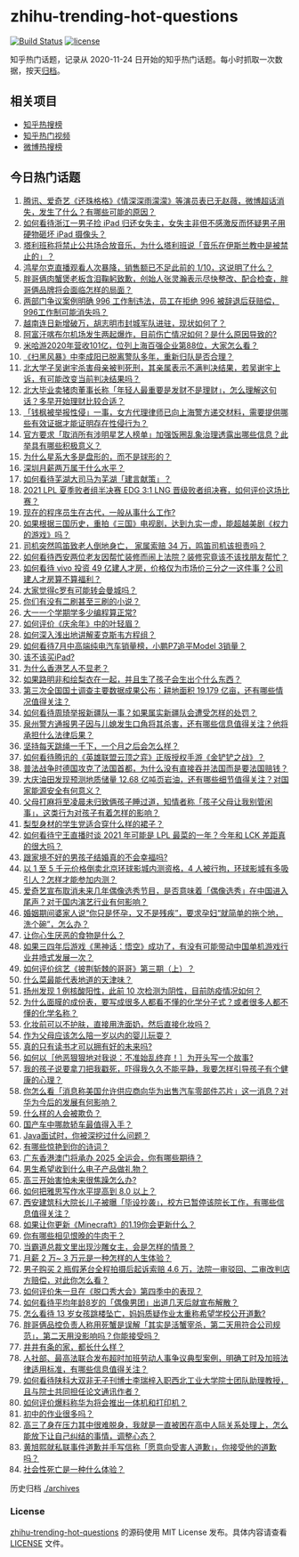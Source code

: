 # zhihu-trending-hot-questions

[![Build Status](https://github.com/justjavac/zhihu-trending-hot-questions/workflows/ci/badge.svg?branch=master)](https://github.com/justjavac/zhihu-trending-hot-questions/actions)
[![license](https://img.shields.io/github/license/justjavac/zhihu-trending-hot-questions)](https://github.com/justjavac/zhihu-trending-hot-questions/blob/master/LICENSE)

知乎热门话题，记录从 2020-11-24 日开始的知乎热门话题。每小时抓取一次数据，按天[归档](./archives)。

## 相关项目

- [知乎热搜榜](https://github.com/justjavac/zhihu-trending-top-search)
- [知乎热门视频](https://github.com/justjavac/zhihu-trending-hot-video)
- [微博热搜榜](https://github.com/justjavac/weibo-trending-hot-search)

## 今日热门话题

<!-- BEGIN -->
<!-- 最后更新时间 Fri Aug 27 2021 09:47:57 GMT+0800 (China Standard Time) -->

1. [腾讯、爱奇艺《还珠格格》《情深深雨濛濛》等演员表已无赵薇，微博超话消失，发生了什么？有哪些可能的原因？](https://www.zhihu.com/question/482736545)
1. [如何看待浙江一男子捡 iPad 归还女失主，女失主非但不感激反而怀疑男子用硬物砸坏 iPad
   摄像头？](https://www.zhihu.com/question/482086059)
1. [塔利班称将禁止公共场合放音乐，为什么塔利班说「音乐在伊斯兰教中是被禁止的」？](https://www.zhihu.com/question/482658179)
1. [鸿星尔克直播观看人次暴降，销售额已不足此前的
   1/10，这说明了什么？](https://www.zhihu.com/question/481746292)
1. [胖哥俩肉蟹煲老板含泪鞠躬致歉，创始人张灵瀚表示尽快整改、配合检查，胖哥俩品牌将会面临怎样的局面？](https://www.zhihu.com/question/482692269)
1. [两部门争议案例明确 996 工作制违法，员工在拒绝 996
   被辞退后获赔偿，996工作制可能消失吗？](https://www.zhihu.com/question/482690414)
1. [越南连日新增破万，胡志明市封城军队进驻，现状如何了？](https://www.zhihu.com/question/482145855)
1. [阿富汗喀布尔机场发生两起爆炸，目前伤亡情况如何？是什么原因导致的?](https://www.zhihu.com/question/482737476)
1. [米哈游2020年营收101亿，位列上海百强企业第88位，大家怎么看？](https://www.zhihu.com/question/482685273)
1. [《扫黑风暴》中李成阳已脱离警队多年，重新归队是否合理？](https://www.zhihu.com/question/481699498)
1. [北大学子吴谢宇杀害母亲被判死刑，其亲属表示不满判决结果，若吴谢宇上诉，有可能改变当前判决结果吗？](https://www.zhihu.com/question/482640873)
1. [北大毕业卖猪肉董事长称「年轻人最重要是发财不是理财」，怎么理解这句话？多早开始理财比较合适？](https://www.zhihu.com/question/482158466)
1. [「钱枫被举报性侵」一事，女方代理律师已向上海警方递交材料，需要提供哪些有效证据才能证明存在性侵行为？](https://www.zhihu.com/question/482689956)
1. [官方要求「取消所有涉明星艺人榜单」加强饭圈乱象治理透露出哪些信息？此举具有哪些积极意义？](https://www.zhihu.com/question/482789948)
1. [为什么星系大多是盘形的，而不是球形的？](https://www.zhihu.com/question/21949070)
1. [深圳月薪两万属于什么水平？](https://www.zhihu.com/question/361776418)
1. [如何看待芜湖大司马为芜湖「建言献策」？](https://www.zhihu.com/question/481860289)
1. [2021 LPL 夏季败者组半决赛 EDG 3:1 LNG
   晋级败者组决赛，如何评价这场比赛？](https://www.zhihu.com/question/482659591)
1. [现在的程序员生在古代，一般从事什么工作?](https://www.zhihu.com/question/481347961)
1. [如果根据三国历史，重拍《三国》电视剧，达到九实一虚，能超越美剧《权力的游戏》吗？](https://www.zhihu.com/question/479864961)
1. [司机突然鸣笛致老人倒地身亡， 家属索赔 34
   万，鸣笛司机该担责吗？](https://www.zhihu.com/question/482631021)
1. [如何看待西安两位老友因帮忙装修而闹上法院？装修究竟该不该找朋友帮忙？](https://www.zhihu.com/question/480164547)
1. [如何看待 vivo 投资 49
   亿建人才房，价格仅为市场价三分之一这件事？公司建人才房算不算福利？](https://www.zhihu.com/question/482338445)
1. [大家觉得c罗有可能转会曼城吗？](https://www.zhihu.com/question/482416849)
1. [你们有没有二刷甚至三刷的小说？](https://www.zhihu.com/question/440149735)
1. [大一一个学期学多少编程算正常?](https://www.zhihu.com/question/360729923)
1. [如何评价《庆余年》中的叶轻眉？](https://www.zhihu.com/question/359072860)
1. [如何深入浅出地讲解麦克斯韦方程组？](https://www.zhihu.com/question/36766702)
1. [如何看待7月中高端纯电汽车销量榜，小鹏P7追平Model 3销量？](https://www.zhihu.com/question/481200308)
1. [该不该买iPad?](https://www.zhihu.com/question/425200504)
1. [为什么香港艺人不显老？](https://www.zhihu.com/question/295211719)
1. [如果路明非和绘梨衣在一起，并且生了孩子会生出个什么东西？](https://www.zhihu.com/question/477046975)
1. [第三次全国国土调查主要数据成果公布：耕地面积 19.179
   亿亩，还有哪些情况值得关注？](https://www.zhihu.com/question/482568870)
1. [如何看待周琦举报新疆队一事？如果属实新疆队会遭受怎样的处罚？](https://www.zhihu.com/question/482563623)
1. [泉州警方通报男子因与儿媳发生口角将其杀害，还有哪些信息值得关注？他将承担什么法律后果？](https://www.zhihu.com/question/482695708)
1. [坚持每天跳绳一千下，一个月之后会怎么样？](https://www.zhihu.com/question/300923595)
1. [如何看待腾讯的《英雄联盟云顶之弈》正版授权手游《金铲铲之战》？](https://www.zhihu.com/question/471696140)
1. [普法战争时德国攻克了法国首都，为什么没有直接吞并法国而是要法国赔钱？](https://www.zhihu.com/question/437335734)
1. [大庆油田发现预测地质储量 12.68
   亿吨页岩油，还有哪些细节值得关注？对国家能源安全有何意义？](https://www.zhihu.com/question/482321336)
1. [父母打麻将至凌晨未归致俩孩子睡过道，知情者称「孩子父母让我别管闲事」，这类行为对孩子有着怎样的影响？](https://www.zhihu.com/question/482353767)
1. [梨型身材的学生党适合穿什么样的裙子？](https://www.zhihu.com/question/458050873)
1. [如何看待宁王直播时谈 2021 年可能是 LPL 最菜的一年？今年和 LCK
   差距真的很大吗？](https://www.zhihu.com/question/481737648)
1. [跟家境不好的男孩子结婚真的不会幸福吗?](https://www.zhihu.com/question/476435304)
1. [以 1 至 5 千元价格倒卖北京环球影城内测资格，4
   人被行拘，环球影城有多吸引人？怎样才能参加内测？](https://www.zhihu.com/question/481393110)
1. [爱奇艺宣布取消未来几年偶像选秀节目，是否意味着「偶像选秀」在中国进入尾声？对于国内演艺行业有何影响？](https://www.zhihu.com/question/482589774)
1. [婚姻期间婆家人说“你只是怀孕，又不是残疾”，要求孕妇“就简单的拖个地，洗个碗”，怎么办？](https://www.zhihu.com/question/478389317)
1. [让你心生厌恶的食物是什么？](https://www.zhihu.com/question/468990798)
1. [如果三四年后游戏《黑神话：悟空》成功了，有没有可能带动中国单机游戏行业井喷式发展一次？](https://www.zhihu.com/question/482040940)
1. [如何评价综艺《披荆斩棘的哥哥》第三期（上）？](https://www.zhihu.com/question/482575781)
1. [什么菜最能代表地道的天津味？](https://www.zhihu.com/question/478359732)
1. [扬州发现 1 例核酸阳性，此前 10
   次检测为阴性，目前防疫情况如何？](https://www.zhihu.com/question/482674707)
1. [为什么面膜的成份表，要写成很多人都看不懂的化学分子式？或者很多人都不懂的化学名称？](https://www.zhihu.com/question/481864719)
1. [化妆前可以不护肤，直接用洗面奶，然后直接化妆吗？](https://www.zhihu.com/question/474794415)
1. [作为父母应该怎么陪一岁以内的婴儿玩耍？](https://www.zhihu.com/question/381449656)
1. [真的只有读书才可以拥有好的未来吗?](https://www.zhihu.com/question/481184301)
1. [如何以［他恶狠狠地对我说：不准始乱终弃！］为开头写一个故事?](https://www.zhihu.com/question/458410036)
1. [我的孩子说要拿刀把我戳死，吓得我久久不能平静，我要怎样引导孩子有个健康的心理？](https://www.zhihu.com/question/481836166)
1. [你怎么看「消息称美国允许供应商向华为出售汽车零部件芯片」这一消息？对华为今后的发展有何影响？](https://www.zhihu.com/question/482310541)
1. [什么样的人会被欺负？](https://www.zhihu.com/question/460063819)
1. [国产车中哪款轿车最值得入手？](https://www.zhihu.com/question/452051841)
1. [Java面试时，你被深挖过什么问题？](https://www.zhihu.com/question/461650956)
1. [有哪些惊艳到你的诗词？](https://www.zhihu.com/question/470805553)
1. [广东香港澳门将承办 2025 全运会，你有哪些期待？](https://www.zhihu.com/question/482682730)
1. [男生希望收到什么电子产品做礼物？](https://www.zhihu.com/question/59448723)
1. [高三开始害怕未来很焦躁怎么办?](https://www.zhihu.com/question/482520595)
1. [如何把雅思写作水平提高到 8.0 以上？](https://www.zhihu.com/question/21133796)
1. [西安建筑科大院长儿子被曝「毕设抄袭」，校方已暂停该院长工作，有哪些信息值得关注？](https://www.zhihu.com/question/481811928)
1. [如果让你更新《Minecraft》的1.19你会更新什么？](https://www.zhihu.com/question/478797042)
1. [你有哪些相见恨晚的牛肉干？](https://www.zhihu.com/question/37698504)
1. [当霸道总裁文里出现沙雕女主，会是怎样的情景？](https://www.zhihu.com/question/349076349)
1. [月薪 2 万~ 3 万元是一种怎样的人生体验？](https://www.zhihu.com/question/50186945)
1. [男子购买 2 瓶假茅台全程拍摄后起诉索赔 4.6
   万，法院一审驳回、二审改判店方赔偿，对此你怎么看？](https://www.zhihu.com/question/482328351)
1. [如何评价朱一旦在《脱口秀大会》第四季中的表现？](https://www.zhihu.com/question/479382691)
1. [如何看待平均年龄8岁的「偶像男团」出道几天后就宣布解散？](https://www.zhihu.com/question/482328527)
1. [怎么看待 13
   岁女孩跳楼坠亡，妈妈质疑作业太重称希望学校公开道歉?](https://www.zhihu.com/question/481939958)
1. [胖哥俩品控负责人称用死蟹是误解「其实是活蟹宰杀，第二天用符合公司规范」，第二天用没影响吗？你能接受吗？](https://www.zhihu.com/question/482533965)
1. [井井有条的家，都长什么样？](https://www.zhihu.com/question/449834329)
1. [人社部、最高法联合发布超时加班劳动人事争议典型案例，明确工时及加班法律适用标准，有哪些信息值得关注？](https://www.zhihu.com/question/482582774)
1. [如何看待陕科大双非无子刊博士李瑞梓入职西北工业大学院士团队助理教授，且与院士共同担任论文通讯作者？](https://www.zhihu.com/question/481401794)
1. [如何评价爆料称华为将会推出一体机和打印机？](https://www.zhihu.com/question/482003341)
1. [初中的作业很多吗？](https://www.zhihu.com/question/481672338)
1. [高三了身在压力其中很难脱身，我就是一直被困在高中人际关系处理上，怎么能放下让自己纠结的事情，调整心态？](https://www.zhihu.com/question/482507040)
1. [黄旭熙就私联事件道歉并手写信称「愿意向受害人道歉」，你接受他的道歉吗？](https://www.zhihu.com/question/482392666)
1. [社会性死亡是一种什么体验？](https://www.zhihu.com/question/310614571)

<!-- END -->

历史归档 [./archives](./archives)

### License

[zhihu-trending-hot-questions](https://github.com/justjavac/zhihu-trending-hot-questions)
的源码使用 MIT License 发布。具体内容请查看 [LICENSE](./LICENSE) 文件。
